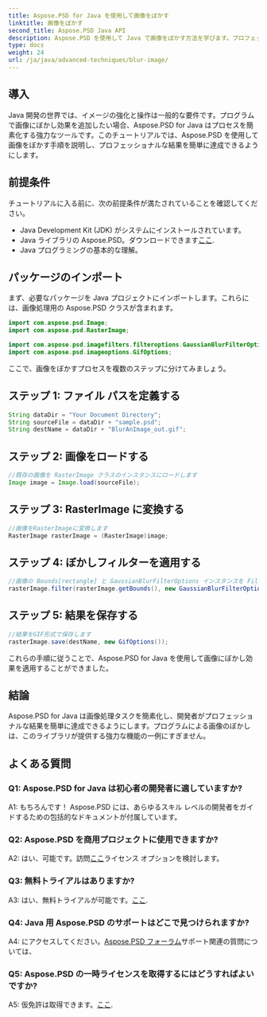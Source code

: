 ```yaml
---
title: Aspose.PSD for Java を使用して画像をぼかす
linktitle: 画像をぼかす
second_title: Aspose.PSD Java API
description: Aspose.PSD を使用して Java で画像をぼかす方法を学びます。プロフェッショナルな結果を得るには、ステップバイステップのガイドに従ってください。
type: docs
weight: 24
url: /ja/java/advanced-techniques/blur-image/
---
```

## 導入

Java 開発の世界では、イメージの強化と操作は一般的な要件です。プログラムで画像にぼかし効果を追加したい場合、Aspose.PSD for Java はプロセスを簡素化する強力なツールです。このチュートリアルでは、Aspose.PSD を使用して画像をぼかす手順を説明し、プロフェッショナルな結果を簡単に達成できるようにします。

## 前提条件

チュートリアルに入る前に、次の前提条件が満たされていることを確認してください。

- Java Development Kit (JDK) がシステムにインストールされています。
-  Java ライブラリの Aspose.PSD。ダウンロードできます[ここ](https://releases.aspose.com/psd/java/).
- Java プログラミングの基本的な理解。

## パッケージのインポート

まず、必要なパッケージを Java プロジェクトにインポートします。これらには、画像処理用の Aspose.PSD クラスが含まれます。

```java
import com.aspose.psd.Image;
import com.aspose.psd.RasterImage;

import com.aspose.psd.imagefilters.filteroptions.GaussianBlurFilterOptions;
import com.aspose.psd.imageoptions.GifOptions;
```

ここで、画像をぼかすプロセスを複数のステップに分けてみましょう。

## ステップ 1: ファイル パスを定義する

```java
String dataDir = "Your Document Directory";
String sourceFile = dataDir + "sample.psd";
String destName = dataDir + "BlurAnImage_out.gif";
```

## ステップ 2: 画像をロードする

```java
//既存の画像を RasterImage クラスのインスタンスにロードします
Image image = Image.load(sourceFile);
```

## ステップ 3: RasterImage に変換する

```java
//画像をRasterImageに変換します
RasterImage rasterImage = (RasterImage)image;
```

## ステップ 4: ぼかしフィルターを適用する

```java
//画像の Bounds[rectangle] と GaussianBlurFilterOptions インスタンスを Filter メソッドに渡します。
rasterImage.filter(rasterImage.getBounds(), new GaussianBlurFilterOptions(15, 15));
```

## ステップ 5: 結果を保存する

```java
//結果をGIF形式で保存します
rasterImage.save(destName, new GifOptions());
```

これらの手順に従うことで、Aspose.PSD for Java を使用して画像にぼかし効果を適用することができました。

## 結論

Aspose.PSD for Java は画像処理タスクを簡素化し、開発者がプロフェッショナルな結果を簡単に達成できるようにします。プログラムによる画像のぼかしは、このライブラリが提供する強力な機能の一例にすぎません。

## よくある質問

### Q1: Aspose.PSD for Java は初心者の開発者に適していますか?

A1: もちろんです！ Aspose.PSD には、あらゆるスキル レベルの開発者をガイドするための包括的なドキュメントが付属しています。

### Q2: Aspose.PSD を商用プロジェクトに使用できますか?

 A2: はい、可能です。訪問[ここ](https://purchase.aspose.com/buy)ライセンス オプションを検討します。

### Q3: 無料トライアルはありますか?

 A3: はい、無料トライアルが可能です。[ここ](https://releases.aspose.com/).

### Q4: Java 用 Aspose.PSD のサポートはどこで見つけられますか?

 A4: にアクセスしてください。[Aspose.PSD フォーラム](https://forum.aspose.com/c/psd/34)サポート関連の質問については、

### Q5: Aspose.PSD の一時ライセンスを取得するにはどうすればよいですか?

 A5: 仮免許は取得できます。[ここ](https://purchase.aspose.com/temporary-license/).